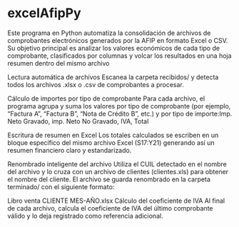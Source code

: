 # excelAfipPy
Este programa en Python automatiza la consolidación de archivos de comprobantes electrónicos generados por la AFIP en formato Excel o CSV. Su objetivo principal es analizar los valores económicos de cada tipo de comprobante, clasificados por columnas y volcar los resultados en una hoja resumen dentro del mismo archivo


Lectura automática de archivos
Escanea la carpeta recibidos/ y detecta todos los archivos .xlsx o .csv de comprobantes a procesar.

Cálculo de importes por tipo de comprobante
Para cada archivo, el programa agrupa y suma los valores por tipo de comprobante (por ejemplo, “Factura A”, “Factura B”, “Nota de Crédito B”, etc.) y por tipo de importe:Imp. Neto Gravado, imp. Neto No Gravado, IVA, Total

Escritura de resumen en Excel
Los totales calculados se escriben en un bloque específico del mismo archivo Excel (S17:Y21) generando así un resumen financiero claro y estandarizado.

Renombrado inteligente del archivo
Utiliza el CUIL detectado en el nombre del archivo y lo cruza con un archivo de clientes (clientes.xls) para obtener el nombre del cliente. El archivo se guarda renombrado en la carpeta terminado/ con el siguiente formato:


Libro venta CLIENTE MES-AÑO.xlsx
Cálculo del coeficiente de IVA
Al final de cada archivo, calcula el coeficiente de IVA del último comprobante válido y lo deja registrado como referencia adicional.

